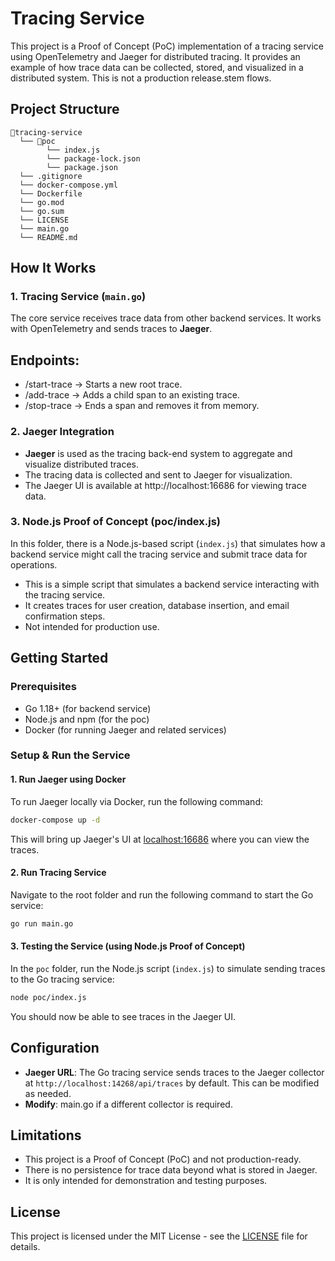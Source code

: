 # Tracing Service

This project is a Proof of Concept (PoC) implementation of a tracing service using OpenTelemetry and Jaeger for distributed tracing. It provides an example of how trace data can be collected, stored, and visualized in a distributed system. This is not a production release.stem flows.

## Project Structure

```
📁tracing-service
  └── 📁poc
        └── index.js
        └── package-lock.json
        └── package.json
  └── .gitignore
  └── docker-compose.yml
  └── Dockerfile
  └── go.mod
  └── go.sum
  └── LICENSE
  └── main.go
  └── README.md
```

## How It Works

### 1. **Tracing Service** (`main.go`)

The core service receives trace data from other backend services. It works with OpenTelemetry and sends traces to **Jaeger**.

 ## Endpoints:
- /start-trace → Starts a new root trace.
- /add-trace → Adds a child span to an existing trace.
- /stop-trace → Ends a span and removes it from memory.

### 2. **Jaeger Integration**

- **Jaeger** is used as the tracing back-end system to aggregate and visualize distributed traces.
- The tracing data is collected and sent to Jaeger for visualization.
- The Jaeger UI is available at http://localhost:16686 for viewing trace data.

### 3. **Node.js Proof of Concept (poc/index.js)**

In this folder, there is a Node.js-based script (`index.js`) that simulates how a backend service might call the tracing service and submit trace data for operations.
- This is a simple script that simulates a backend service interacting with the tracing service.
- It creates traces for user creation, database insertion, and email confirmation steps.
- Not intended for production use.

## Getting Started

### Prerequisites

- Go 1.18+ (for backend service)
- Node.js and npm (for the poc)
- Docker (for running Jaeger and related services)

### Setup & Run the Service

#### 1. **Run Jaeger using Docker**

To run Jaeger locally via Docker, run the following command:

```bash
docker-compose up -d
```

This will bring up Jaeger's UI at [localhost:16686](http://localhost:16686) where you can view the traces.

#### 2. **Run Tracing Service**

Navigate to the root folder and run the following command to start the Go service:

```bash
go run main.go
```

#### 3. **Testing the Service (using Node.js Proof of Concept)**

In the `poc` folder, run the Node.js script (`index.js`) to simulate sending traces to the Go tracing service:

```bash
node poc/index.js
```

You should now be able to see traces in the Jaeger UI.

## Configuration

- **Jaeger URL**: The Go tracing service sends traces to the Jaeger collector at `http://localhost:14268/api/traces` by default. This can be modified as needed.
- **Modify**:  main.go if a different collector is required.

## Limitations
- This project is a Proof of Concept (PoC) and not production-ready.
- There is no persistence for trace data beyond what is stored in Jaeger.
- It is only intended for demonstration and testing purposes.
## License

This project is licensed under the MIT License - see the [LICENSE](LICENSE) file for details.
